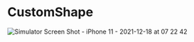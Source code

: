 # CustomShape

![Simulator Screen Shot - iPhone 11 - 2021-12-18 at 07 22 42](https://user-images.githubusercontent.com/95226208/146624266-ac5606e8-a085-4ac7-8a3e-044bf068ce3e.png)
